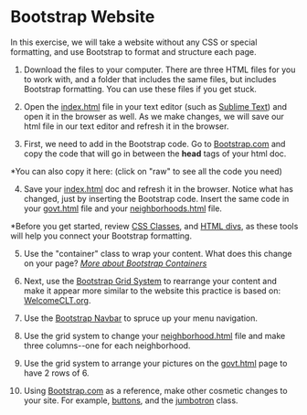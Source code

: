 # Bootstrap Website

In this exercise, we will take a website without any CSS or special formatting, and use Bootstrap to format and structure each page.

1. Download the files to your computer. There are three HTML files for you to work with, and a folder that includes the same files, but includes Bootstrap formatting. You can use these files if you get stuck.

2. Open the <a href="https://github.com/LibraryCodeLab/BootstrapWebsite/blob/master/index.html">index.html</a> file in your text editor (such as <a href="https://www.sublimetext.com/">Sublime Text</a>) and open it in the browser as well. As we make changes, we will save our html file in our text editor and refresh it in the browser.

3. First, we need to add in the Bootstrap code. Go to <a href="https://getbootstrap.com/">Bootstrap.com</a> and copy the code that will go in between the <b>head</b> tags of your html doc.
 
 *You can also copy it here: (click on "raw" to see all the code you need)
 <blockquote>
<link rel="stylesheet" href="https://stackpath.bootstrapcdn.com/bootstrap/4.1.3/css/bootstrap.min.css" integrity="sha384-MCw98/SFnGE8fJT3GXwEOngsV7Zt27NXFoaoApmYm81iuXoPkFOJwJ8ERdknLPMO" crossorigin="anonymous">
<script src="https://code.jquery.com/jquery-3.3.1.slim.min.js" integrity="sha384-q8i/X+965DzO0rT7abK41JStQIAqVgRVzpbzo5smXKp4YfRvH+8abtTE1Pi6jizo" crossorigin="anonymous"></script>
<script src="https://cdnjs.cloudflare.com/ajax/libs/popper.js/1.14.3/umd/popper.min.js" integrity="sha384-ZMP7rVo3mIykV+2+9J3UJ46jBk0WLaUAdn689aCwoqbBJiSnjAK/l8WvCWPIPm49" crossorigin="anonymous"></script>
<script src="https://stackpath.bootstrapcdn.com/bootstrap/4.1.3/js/bootstrap.min.js" integrity="sha384-ChfqqxuZUCnJSK3+MXmPNIyE6ZbWh2IMqE241rYiqJxyMiZ6OW/JmZQ5stwEULTy" crossorigin="anonymous"></script> </blockquote>


4. Save your <a href="https://github.com/LibraryCodeLab/BootstrapWebsite/blob/master/index.html">index.html</a> doc and refresh it in the browser. Notice what has changed, just by inserting the Bootstrap code. Insert the same code in your <a href="https://github.com/LibraryCodeLab/BootstrapWebsite/blob/master/govt.html">govt.html</a> file and your <a href="https://github.com/LibraryCodeLab/BootstrapWebsite/blob/master/neighborhoods.html">neighborhoods.html</a> file.

*Before you get started, review <a href="https://www.w3schools.com/cssref/sel_class.asp">CSS Classes</a>, and <a href="https://www.w3schools.com/tags/tag_div.asp">HTML divs</a>, as these tools will help you connect your Bootstrap formatting.

5. Use the "container" class to wrap your content. What does this change on your page? <a href="https://www.quackit.com/bootstrap/bootstrap_4/tutorial/bootstrap_containers.cfm"><em>More about Bootstrap Containers</em></a>

6. Next, use the <a href="https://getbootstrap.com/docs/4.0/layout/grid/">Bootstrap Grid System</a> to rearrange your content and make it appear more similar to the website this practice is based on: <a href="www.welcomeclt.org">WelcomeCLT.org</a>.

7. Use the <a href="https://getbootstrap.com/docs/4.0/components/navbar/">Bootstrap Navbar</a> to spruce up your menu navigation.

8. Use the grid system to change your <a href="https://github.com/LibraryCodeLab/BootstrapWebsite/blob/master/neighborhoods.html">neighborhood.html</a> file and make three columns--one for each neighborhood.

9. Use the grid system to arrange your pictures on the <a href="https://github.com/LibraryCodeLab/BootstrapWebsite/blob/master/govt.html">govt.html</a> page to have 2 rows of 6.
 
10. Using <a href="https://getbootstrap.com/docs/4.0/components/alerts/">Bootstrap.com</a> as a reference, make other cosmetic changes to your site. For example, <a href="https://getbootstrap.com/docs/4.0/components/buttons/">buttons</a>, and the <a href="https://getbootstrap.com/docs/4.0/components/jumbotron/">jumbotron</a> class.

